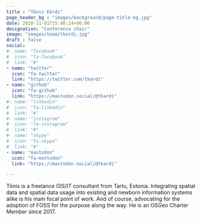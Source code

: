 ```yaml
---
title : "Tõnis Kärdi"
page_header_bg : "images/background/page-title-bg.jpg"
date: 2020-11-01T15:40:24+06:00
designation: "Conference chair"
image: "images/team/tkardi.jpg"
draft : false
social:
#- name: "facebook"
#  icon: "fa-facebook"
#  link: "#"
- name: "twitter"
  icon: "fa-twitter"
  link: "https://twitter.com/tkardi"
- name: "github"
  icon: "fa-github"
  link: "https://mastodon.social/@tkardi"
#- name: "linkedin"
#  icon: "fa-linkedin"
#  link: "#"
#- name: "instagram"
#  icon: "fa-instagram"
#  link: "#"
#- name: "skype"
#  icon: "fa-skype"
#  link: "#"
- name: "mastodon"
  icon: "fa-mastodon"
  link: "https://mastodon.social/@tkardi"

---
```


Tõnis is a freelance GIS/IT consultant from Tartu, Estonia. Integrating spatial
data and spatial data usage into existing and newborn information systems alike
is his main focal point of work. And of course, advocating for the adoption of
FOSS for the purpose along the way. He is an OSGeo Charter Member since 2017.
